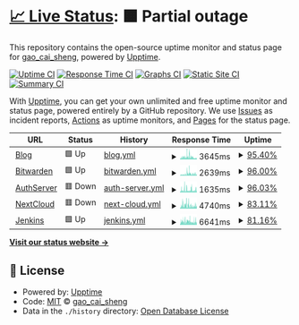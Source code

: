 # [📈 Live Status](https://status.qwq2333.top): <!--live status--> **🟧 Partial outage**

This repository contains the open-source uptime monitor and status page for [gao_cai_sheng](qwq2333.top), powered by [Upptime](https://github.com/upptime/upptime).

[![Uptime CI](https://github.com/qwq233/upptime/workflows/Uptime%20CI/badge.svg)](https://github.com/qwq233/upptime/actions?query=workflow%3A%22Uptime+CI%22)
[![Response Time CI](https://github.com/qwq233/upptime/workflows/Response%20Time%20CI/badge.svg)](https://github.com/qwq233/upptime/actions?query=workflow%3A%22Response+Time+CI%22)
[![Graphs CI](https://github.com/qwq233/upptime/workflows/Graphs%20CI/badge.svg)](https://github.com/qwq233/upptime/actions?query=workflow%3A%22Graphs+CI%22)
[![Static Site CI](https://github.com/qwq233/upptime/workflows/Static%20Site%20CI/badge.svg)](https://github.com/qwq233/upptime/actions?query=workflow%3A%22Static+Site+CI%22)
[![Summary CI](https://github.com/qwq233/upptime/workflows/Summary%20CI/badge.svg)](https://github.com/qwq233/upptime/actions?query=workflow%3A%22Summary+CI%22)

With [Upptime](https://upptime.js.org), you can get your own unlimited and free uptime monitor and status page, powered entirely by a GitHub repository. We use [Issues](https://github.com/qwq233/upptime/issues) as incident reports, [Actions](https://github.com/qwq233/upptime/actions) as uptime monitors, and [Pages](https://status.qwq2333.top) for the status page.

<!--start: status pages-->
<!-- This summary is generated by Upptime (https://github.com/upptime/upptime) -->
<!-- Do not edit this manually, your changes will be overwritten -->
<!-- prettier-ignore -->
| URL | Status | History | Response Time | Uptime |
| --- | ------ | ------- | ------------- | ------ |
| <img alt="" src="https://icons.duckduckgo.com/ip3/qwq2333.top.ico" height="13"> [Blog](https://qwq2333.top) | 🟩 Up | [blog.yml](https://github.com/qwq233/upptime/commits/HEAD/history/blog.yml) | <details><summary><img alt="Response time graph" src="./graphs/blog/response-time-week.png" height="20"> 3645ms</summary><br><a href="https://status.qwq2333.top/history/blog"><img alt="Response time 2540" src="https://img.shields.io/endpoint?url=https%3A%2F%2Fraw.githubusercontent.com%2Fqwq233%2Fupptime%2FHEAD%2Fapi%2Fblog%2Fresponse-time.json"></a><br><a href="https://status.qwq2333.top/history/blog"><img alt="24-hour response time 2470" src="https://img.shields.io/endpoint?url=https%3A%2F%2Fraw.githubusercontent.com%2Fqwq233%2Fupptime%2FHEAD%2Fapi%2Fblog%2Fresponse-time-day.json"></a><br><a href="https://status.qwq2333.top/history/blog"><img alt="7-day response time 3645" src="https://img.shields.io/endpoint?url=https%3A%2F%2Fraw.githubusercontent.com%2Fqwq233%2Fupptime%2FHEAD%2Fapi%2Fblog%2Fresponse-time-week.json"></a><br><a href="https://status.qwq2333.top/history/blog"><img alt="30-day response time 3100" src="https://img.shields.io/endpoint?url=https%3A%2F%2Fraw.githubusercontent.com%2Fqwq233%2Fupptime%2FHEAD%2Fapi%2Fblog%2Fresponse-time-month.json"></a><br><a href="https://status.qwq2333.top/history/blog"><img alt="1-year response time 2540" src="https://img.shields.io/endpoint?url=https%3A%2F%2Fraw.githubusercontent.com%2Fqwq233%2Fupptime%2FHEAD%2Fapi%2Fblog%2Fresponse-time-year.json"></a></details> | <details><summary><a href="https://status.qwq2333.top/history/blog">95.40%</a></summary><a href="https://status.qwq2333.top/history/blog"><img alt="All-time uptime 88.25%" src="https://img.shields.io/endpoint?url=https%3A%2F%2Fraw.githubusercontent.com%2Fqwq233%2Fupptime%2FHEAD%2Fapi%2Fblog%2Fuptime.json"></a><br><a href="https://status.qwq2333.top/history/blog"><img alt="24-hour uptime 93.97%" src="https://img.shields.io/endpoint?url=https%3A%2F%2Fraw.githubusercontent.com%2Fqwq233%2Fupptime%2FHEAD%2Fapi%2Fblog%2Fuptime-day.json"></a><br><a href="https://status.qwq2333.top/history/blog"><img alt="7-day uptime 95.40%" src="https://img.shields.io/endpoint?url=https%3A%2F%2Fraw.githubusercontent.com%2Fqwq233%2Fupptime%2FHEAD%2Fapi%2Fblog%2Fuptime-week.json"></a><br><a href="https://status.qwq2333.top/history/blog"><img alt="30-day uptime 96.10%" src="https://img.shields.io/endpoint?url=https%3A%2F%2Fraw.githubusercontent.com%2Fqwq233%2Fupptime%2FHEAD%2Fapi%2Fblog%2Fuptime-month.json"></a><br><a href="https://status.qwq2333.top/history/blog"><img alt="1-year uptime 88.25%" src="https://img.shields.io/endpoint?url=https%3A%2F%2Fraw.githubusercontent.com%2Fqwq233%2Fupptime%2FHEAD%2Fapi%2Fblog%2Fuptime-year.json"></a></details>
| <img alt="" src="https://icons.duckduckgo.com/ip3/pass.qwq2333.top.ico" height="13"> [Bitwarden](https://pass.qwq2333.top) | 🟩 Up | [bitwarden.yml](https://github.com/qwq233/upptime/commits/HEAD/history/bitwarden.yml) | <details><summary><img alt="Response time graph" src="./graphs/bitwarden/response-time-week.png" height="20"> 2639ms</summary><br><a href="https://status.qwq2333.top/history/bitwarden"><img alt="Response time 1447" src="https://img.shields.io/endpoint?url=https%3A%2F%2Fraw.githubusercontent.com%2Fqwq233%2Fupptime%2FHEAD%2Fapi%2Fbitwarden%2Fresponse-time.json"></a><br><a href="https://status.qwq2333.top/history/bitwarden"><img alt="24-hour response time 2078" src="https://img.shields.io/endpoint?url=https%3A%2F%2Fraw.githubusercontent.com%2Fqwq233%2Fupptime%2FHEAD%2Fapi%2Fbitwarden%2Fresponse-time-day.json"></a><br><a href="https://status.qwq2333.top/history/bitwarden"><img alt="7-day response time 2639" src="https://img.shields.io/endpoint?url=https%3A%2F%2Fraw.githubusercontent.com%2Fqwq233%2Fupptime%2FHEAD%2Fapi%2Fbitwarden%2Fresponse-time-week.json"></a><br><a href="https://status.qwq2333.top/history/bitwarden"><img alt="30-day response time 2257" src="https://img.shields.io/endpoint?url=https%3A%2F%2Fraw.githubusercontent.com%2Fqwq233%2Fupptime%2FHEAD%2Fapi%2Fbitwarden%2Fresponse-time-month.json"></a><br><a href="https://status.qwq2333.top/history/bitwarden"><img alt="1-year response time 1447" src="https://img.shields.io/endpoint?url=https%3A%2F%2Fraw.githubusercontent.com%2Fqwq233%2Fupptime%2FHEAD%2Fapi%2Fbitwarden%2Fresponse-time-year.json"></a></details> | <details><summary><a href="https://status.qwq2333.top/history/bitwarden">96.00%</a></summary><a href="https://status.qwq2333.top/history/bitwarden"><img alt="All-time uptime 86.98%" src="https://img.shields.io/endpoint?url=https%3A%2F%2Fraw.githubusercontent.com%2Fqwq233%2Fupptime%2FHEAD%2Fapi%2Fbitwarden%2Fuptime.json"></a><br><a href="https://status.qwq2333.top/history/bitwarden"><img alt="24-hour uptime 98.52%" src="https://img.shields.io/endpoint?url=https%3A%2F%2Fraw.githubusercontent.com%2Fqwq233%2Fupptime%2FHEAD%2Fapi%2Fbitwarden%2Fuptime-day.json"></a><br><a href="https://status.qwq2333.top/history/bitwarden"><img alt="7-day uptime 96.00%" src="https://img.shields.io/endpoint?url=https%3A%2F%2Fraw.githubusercontent.com%2Fqwq233%2Fupptime%2FHEAD%2Fapi%2Fbitwarden%2Fuptime-week.json"></a><br><a href="https://status.qwq2333.top/history/bitwarden"><img alt="30-day uptime 96.32%" src="https://img.shields.io/endpoint?url=https%3A%2F%2Fraw.githubusercontent.com%2Fqwq233%2Fupptime%2FHEAD%2Fapi%2Fbitwarden%2Fuptime-month.json"></a><br><a href="https://status.qwq2333.top/history/bitwarden"><img alt="1-year uptime 86.98%" src="https://img.shields.io/endpoint?url=https%3A%2F%2Fraw.githubusercontent.com%2Fqwq233%2Fupptime%2FHEAD%2Fapi%2Fbitwarden%2Fuptime-year.json"></a></details>
| <img alt="" src="https://icons.duckduckgo.com/ip3/api.qwq2333.top.ico" height="13"> [AuthServer](https://api.qwq2333.top/qa/user/query) | 🟥 Down | [auth-server.yml](https://github.com/qwq233/upptime/commits/HEAD/history/auth-server.yml) | <details><summary><img alt="Response time graph" src="./graphs/auth-server/response-time-week.png" height="20"> 1635ms</summary><br><a href="https://status.qwq2333.top/history/auth-server"><img alt="Response time 1169" src="https://img.shields.io/endpoint?url=https%3A%2F%2Fraw.githubusercontent.com%2Fqwq233%2Fupptime%2FHEAD%2Fapi%2Fauth-server%2Fresponse-time.json"></a><br><a href="https://status.qwq2333.top/history/auth-server"><img alt="24-hour response time 2037" src="https://img.shields.io/endpoint?url=https%3A%2F%2Fraw.githubusercontent.com%2Fqwq233%2Fupptime%2FHEAD%2Fapi%2Fauth-server%2Fresponse-time-day.json"></a><br><a href="https://status.qwq2333.top/history/auth-server"><img alt="7-day response time 1635" src="https://img.shields.io/endpoint?url=https%3A%2F%2Fraw.githubusercontent.com%2Fqwq233%2Fupptime%2FHEAD%2Fapi%2Fauth-server%2Fresponse-time-week.json"></a><br><a href="https://status.qwq2333.top/history/auth-server"><img alt="30-day response time 1446" src="https://img.shields.io/endpoint?url=https%3A%2F%2Fraw.githubusercontent.com%2Fqwq233%2Fupptime%2FHEAD%2Fapi%2Fauth-server%2Fresponse-time-month.json"></a><br><a href="https://status.qwq2333.top/history/auth-server"><img alt="1-year response time 1169" src="https://img.shields.io/endpoint?url=https%3A%2F%2Fraw.githubusercontent.com%2Fqwq233%2Fupptime%2FHEAD%2Fapi%2Fauth-server%2Fresponse-time-year.json"></a></details> | <details><summary><a href="https://status.qwq2333.top/history/auth-server">96.03%</a></summary><a href="https://status.qwq2333.top/history/auth-server"><img alt="All-time uptime 86.61%" src="https://img.shields.io/endpoint?url=https%3A%2F%2Fraw.githubusercontent.com%2Fqwq233%2Fupptime%2FHEAD%2Fapi%2Fauth-server%2Fuptime.json"></a><br><a href="https://status.qwq2333.top/history/auth-server"><img alt="24-hour uptime 94.45%" src="https://img.shields.io/endpoint?url=https%3A%2F%2Fraw.githubusercontent.com%2Fqwq233%2Fupptime%2FHEAD%2Fapi%2Fauth-server%2Fuptime-day.json"></a><br><a href="https://status.qwq2333.top/history/auth-server"><img alt="7-day uptime 96.03%" src="https://img.shields.io/endpoint?url=https%3A%2F%2Fraw.githubusercontent.com%2Fqwq233%2Fupptime%2FHEAD%2Fapi%2Fauth-server%2Fuptime-week.json"></a><br><a href="https://status.qwq2333.top/history/auth-server"><img alt="30-day uptime 96.16%" src="https://img.shields.io/endpoint?url=https%3A%2F%2Fraw.githubusercontent.com%2Fqwq233%2Fupptime%2FHEAD%2Fapi%2Fauth-server%2Fuptime-month.json"></a><br><a href="https://status.qwq2333.top/history/auth-server"><img alt="1-year uptime 86.61%" src="https://img.shields.io/endpoint?url=https%3A%2F%2Fraw.githubusercontent.com%2Fqwq233%2Fupptime%2FHEAD%2Fapi%2Fauth-server%2Fuptime-year.json"></a></details>
| <img alt="" src="https://icons.duckduckgo.com/ip3/cloud.qwq2333.top.ico" height="13"> [NextCloud](https://cloud.qwq2333.top) | 🟥 Down | [next-cloud.yml](https://github.com/qwq233/upptime/commits/HEAD/history/next-cloud.yml) | <details><summary><img alt="Response time graph" src="./graphs/next-cloud/response-time-week.png" height="20"> 4740ms</summary><br><a href="https://status.qwq2333.top/history/next-cloud"><img alt="Response time 2763" src="https://img.shields.io/endpoint?url=https%3A%2F%2Fraw.githubusercontent.com%2Fqwq233%2Fupptime%2FHEAD%2Fapi%2Fnext-cloud%2Fresponse-time.json"></a><br><a href="https://status.qwq2333.top/history/next-cloud"><img alt="24-hour response time 4521" src="https://img.shields.io/endpoint?url=https%3A%2F%2Fraw.githubusercontent.com%2Fqwq233%2Fupptime%2FHEAD%2Fapi%2Fnext-cloud%2Fresponse-time-day.json"></a><br><a href="https://status.qwq2333.top/history/next-cloud"><img alt="7-day response time 4740" src="https://img.shields.io/endpoint?url=https%3A%2F%2Fraw.githubusercontent.com%2Fqwq233%2Fupptime%2FHEAD%2Fapi%2Fnext-cloud%2Fresponse-time-week.json"></a><br><a href="https://status.qwq2333.top/history/next-cloud"><img alt="30-day response time 3966" src="https://img.shields.io/endpoint?url=https%3A%2F%2Fraw.githubusercontent.com%2Fqwq233%2Fupptime%2FHEAD%2Fapi%2Fnext-cloud%2Fresponse-time-month.json"></a><br><a href="https://status.qwq2333.top/history/next-cloud"><img alt="1-year response time 2763" src="https://img.shields.io/endpoint?url=https%3A%2F%2Fraw.githubusercontent.com%2Fqwq233%2Fupptime%2FHEAD%2Fapi%2Fnext-cloud%2Fresponse-time-year.json"></a></details> | <details><summary><a href="https://status.qwq2333.top/history/next-cloud">83.11%</a></summary><a href="https://status.qwq2333.top/history/next-cloud"><img alt="All-time uptime 87.93%" src="https://img.shields.io/endpoint?url=https%3A%2F%2Fraw.githubusercontent.com%2Fqwq233%2Fupptime%2FHEAD%2Fapi%2Fnext-cloud%2Fuptime.json"></a><br><a href="https://status.qwq2333.top/history/next-cloud"><img alt="24-hour uptime 74.01%" src="https://img.shields.io/endpoint?url=https%3A%2F%2Fraw.githubusercontent.com%2Fqwq233%2Fupptime%2FHEAD%2Fapi%2Fnext-cloud%2Fuptime-day.json"></a><br><a href="https://status.qwq2333.top/history/next-cloud"><img alt="7-day uptime 83.11%" src="https://img.shields.io/endpoint?url=https%3A%2F%2Fraw.githubusercontent.com%2Fqwq233%2Fupptime%2FHEAD%2Fapi%2Fnext-cloud%2Fuptime-week.json"></a><br><a href="https://status.qwq2333.top/history/next-cloud"><img alt="30-day uptime 93.31%" src="https://img.shields.io/endpoint?url=https%3A%2F%2Fraw.githubusercontent.com%2Fqwq233%2Fupptime%2FHEAD%2Fapi%2Fnext-cloud%2Fuptime-month.json"></a><br><a href="https://status.qwq2333.top/history/next-cloud"><img alt="1-year uptime 87.93%" src="https://img.shields.io/endpoint?url=https%3A%2F%2Fraw.githubusercontent.com%2Fqwq233%2Fupptime%2FHEAD%2Fapi%2Fnext-cloud%2Fuptime-year.json"></a></details>
| <img alt="" src="https://icons.duckduckgo.com/ip3/apk.qwq2333.top.ico" height="13"> [Jenkins](https://apk.qwq2333.top) | 🟩 Up | [jenkins.yml](https://github.com/qwq233/upptime/commits/HEAD/history/jenkins.yml) | <details><summary><img alt="Response time graph" src="./graphs/jenkins/response-time-week.png" height="20"> 6641ms</summary><br><a href="https://status.qwq2333.top/history/jenkins"><img alt="Response time 3291" src="https://img.shields.io/endpoint?url=https%3A%2F%2Fraw.githubusercontent.com%2Fqwq233%2Fupptime%2FHEAD%2Fapi%2Fjenkins%2Fresponse-time.json"></a><br><a href="https://status.qwq2333.top/history/jenkins"><img alt="24-hour response time 7838" src="https://img.shields.io/endpoint?url=https%3A%2F%2Fraw.githubusercontent.com%2Fqwq233%2Fupptime%2FHEAD%2Fapi%2Fjenkins%2Fresponse-time-day.json"></a><br><a href="https://status.qwq2333.top/history/jenkins"><img alt="7-day response time 6641" src="https://img.shields.io/endpoint?url=https%3A%2F%2Fraw.githubusercontent.com%2Fqwq233%2Fupptime%2FHEAD%2Fapi%2Fjenkins%2Fresponse-time-week.json"></a><br><a href="https://status.qwq2333.top/history/jenkins"><img alt="30-day response time 5699" src="https://img.shields.io/endpoint?url=https%3A%2F%2Fraw.githubusercontent.com%2Fqwq233%2Fupptime%2FHEAD%2Fapi%2Fjenkins%2Fresponse-time-month.json"></a><br><a href="https://status.qwq2333.top/history/jenkins"><img alt="1-year response time 3291" src="https://img.shields.io/endpoint?url=https%3A%2F%2Fraw.githubusercontent.com%2Fqwq233%2Fupptime%2FHEAD%2Fapi%2Fjenkins%2Fresponse-time-year.json"></a></details> | <details><summary><a href="https://status.qwq2333.top/history/jenkins">81.16%</a></summary><a href="https://status.qwq2333.top/history/jenkins"><img alt="All-time uptime 87.91%" src="https://img.shields.io/endpoint?url=https%3A%2F%2Fraw.githubusercontent.com%2Fqwq233%2Fupptime%2FHEAD%2Fapi%2Fjenkins%2Fuptime.json"></a><br><a href="https://status.qwq2333.top/history/jenkins"><img alt="24-hour uptime 83.49%" src="https://img.shields.io/endpoint?url=https%3A%2F%2Fraw.githubusercontent.com%2Fqwq233%2Fupptime%2FHEAD%2Fapi%2Fjenkins%2Fuptime-day.json"></a><br><a href="https://status.qwq2333.top/history/jenkins"><img alt="7-day uptime 81.16%" src="https://img.shields.io/endpoint?url=https%3A%2F%2Fraw.githubusercontent.com%2Fqwq233%2Fupptime%2FHEAD%2Fapi%2Fjenkins%2Fuptime-week.json"></a><br><a href="https://status.qwq2333.top/history/jenkins"><img alt="30-day uptime 92.59%" src="https://img.shields.io/endpoint?url=https%3A%2F%2Fraw.githubusercontent.com%2Fqwq233%2Fupptime%2FHEAD%2Fapi%2Fjenkins%2Fuptime-month.json"></a><br><a href="https://status.qwq2333.top/history/jenkins"><img alt="1-year uptime 87.91%" src="https://img.shields.io/endpoint?url=https%3A%2F%2Fraw.githubusercontent.com%2Fqwq233%2Fupptime%2FHEAD%2Fapi%2Fjenkins%2Fuptime-year.json"></a></details>

<!--end: status pages-->

[**Visit our status website →**](https://status.qwq2333.top)

## 📄 License

- Powered by: [Upptime](https://github.com/upptime/upptime)
- Code: [MIT](./LICENSE) © [gao_cai_sheng](qwq2333.top)
- Data in the `./history` directory: [Open Database License](https://opendatacommons.org/licenses/odbl/1-0/)
